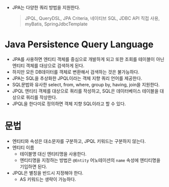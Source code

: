 - JPA는 다양한 쿼리 방법을 지원한다.
   > JPQL, QueryDSL, JPA Criteria, 네이티브 SQL, JDBC API 직접 사용, myBatis, SpringJdbcTemplate

# Java Persistence Query Language
- JPA를 사용하면 엔티티 객체를 중심으로 개발하게 되고 또한 조회를 테이블이 아닌 엔티티 객체를 대상으로 검색하게 된다.
- 하지만 모든 DB데이터를 객체로 변환해서 검색하는 것은 불가능하다.
- JPA는 SQL을 추상화한 JPQL이라는 객체 지향 쿼리 언어를 제공한다.
- SQL문법와 유사한 select, from, where, group by, having, join을 지원한다.
- JPQL 엔티티 객체를 대상으로 쿼리를 작성하고, SQL은 데이터베이스 테이블을 대상으로 쿼리를 작상한다.
- JPQL을 한다미로 정의하면 객체 지향 SQL이라고 할 수 있다.

# 문법
- 엔티티와 속성은 대소문자를 구분하고, JPQL 키워드는 구분하지 않는다.
- 엔티티 이름
   - 테이블명 대신 엔티티명을 사용한다.
   - 엔티티명을 지정하는 방법은 `@Entity` 어노테이션의 `name` 속성에 엔티티명을 기입하면 된다.
- JPQL은 별칭을 반드시 지정해야 한다.
   - AS 키워드는 생략이 가능하다.
